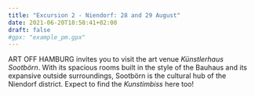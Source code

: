 ```yaml
---
title: "Excursion 2 - Niendorf: 28 and 29 August"
date: 2021-06-20T18:58:41+02:00
draft: false
#gpx: "example_pm.gpx"
---
```


ART OFF HAMBURG invites you to visit the art venue *Künstlerhaus Sootbörn*. With its spacious rooms built in the style of the Bauhaus and its expansive outside surroundings, Sootbörn is the 
cultural hub of the Niendorf district. Expect to find the *Kunstimbiss* here too!
